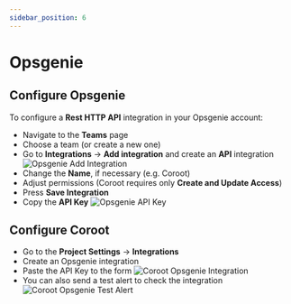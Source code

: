 ```yaml
---
sidebar_position: 6
---
```


# Opsgenie

## Configure Opsgenie

To configure a **Rest HTTP API** integration in your Opsgenie account:
* Navigate to the **Teams** page
* Choose a team (or create a new one)
* Go to **Integrations** → **Add integration** and create an **API** integration
  <img alt="Opsgenie Add Integration" src="/img/docs/opsgenie-integration-step1.png" class="card w-800"/>
* Change the **Name**, if necessary (e.g. Coroot)
* Adjust permissions (Coroot requires only **Create and Update Access**)
* Press **Save Integration**
* Copy the **API Key**
  <img alt="Opsgenie API Key" src="/img/docs/opsgenie-integration-step2.png" class="card w-800"/>

## Configure Coroot

* Go to the **Project Settings** → **Integrations**
* Create an Opsgenie integration
* Paste the API Key to the form
  <img alt="Coroot Opsgenie Integration" src="/img/docs/opsgenie-integration.png" class="card w-800"/>
* You can also send a test alert to check the integration
  <img alt="Coroot Opsgenie Test Alert" src="/img/docs/opsgenie-integration-test.png" class="card w-800"/>
